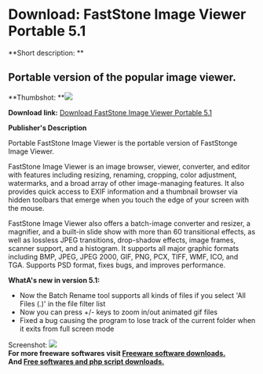 # Download: FastStone Image Viewer Portable 5.1

**Short description: **

## Portable version of the popular image viewer.

  
**Thumbshot: **![](http://www.freewarefiles.com/screenshot/fs_imageviewer_md.jpg)   
  
**Download link:** [Download FastStone Image Viewer Portable 5.1](http://freesoftwares.boysofts.com/Portable-FastStone-Image-Viewer_program_37313.html)  
  

**Publisher's Description**  
  

Portable FastStone Image Viewer is the portable version of FastStonge Image
Viewer.

FastStone Image Viewer is an image browser, viewer, converter, and editor with
features including resizing, renaming, cropping, color adjustment, watermarks,
and a broad array of other image-managing features. It also provides quick
access to EXIF information and a thumbnail browser via hidden toolbars that
emerge when you touch the edge of your screen with the mouse.

FastStone Image Viewer also offers a batch-image converter and resizer, a
magnifier, and a built-in slide show with more than 60 transitional effects,
as well as lossless JPEG transitions, drop-shadow effects, image frames,
scanner support, and a histogram. It supports all major graphic formats
including BMP, JPEG, JPEG 2000, GIF, PNG, PCX, TIFF, WMF, ICO, and TGA.
Supports PSD format, fixes bugs, and improves performance.

**WhatA's new in version 5.1:**

  * Now the Batch Rename tool supports all kinds of files if you select 'All Files (*.*)' in the file filter list 
  * Now you can press +/- keys to zoom in/out animated gif files 
  * Fixed a bug causing the program to lose track of the current folder when it exits from full screen mode 

  
  
Screenshot: ![](http://www.freewarefiles.com/screenshot/fs_imageviewer.jpg)  
**For more freeware softwares visit [Freeware software downloads.](http://freesoftwares.boysofts.com/)**   
**And [Free softwares and php script downloads.](http://www.boysofts.com/)**

